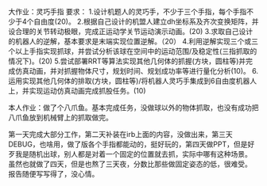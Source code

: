 大作业：灵巧手指
要求：
1.设计机题人的灵巧手，不少于三个手指，每个手指不少于4个自由度(20)。
2.根据自己设计的机盟人建立dh坐标系及齐次变换矩阵，并设合理的关节转动极眼，完成正运动学关节运动演示动画。(20)
3.求取自己设计的机器人的逆解，基本要求是末端实现位置逆解。（20）
4.利用逆解实现三个或三个以上手指实现抓球，并尝试分析该球在空间中的运动范围/及稳定性(三指抓取的情况下)。(20)
5.尝试部署RRT等算法实现其他几何体的抓握(方块，圆柱等)并完成仿真动画，并对抓握物体尺寸，规划时间、规划成功率等进行量化分析(10)。
6.运用实现其他几何体的排取(方块，圆柱等)/将机器人灵巧手集成到6自由度机器人上，并实现运动仿真动画完成抓股任务。(10)

本人作业：做了个八爪鱼。基本完成任务，没做球以外的物体抓取，也没有成功把八爪鱼放到机械臂上的抓取做完。
























第一天完成大部分工作，第二天补装在irb上面的内容，没做出来，第三天DEBUG，也啥用，做了版各个手指都能动的，挺好玩的，第四天做PPT，但是好歹我是随机出球，别人都是对着一个固定的位置就去抓，实际中哪有这种场景。
虽然也就做了四天，但是也熬了三天夜，分数比那些做固定姿态的低，很难受。
报告随便写写得了，没心情。
